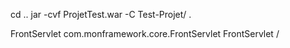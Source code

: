 cd ..
jar -cvf ProjetTest.war -C Test-Projet/ .

<servlet>
    <servlet-name>FrontServlet</servlet-name>
    <servlet-class>com.monframework.core.FrontServlet</servlet-class>
  </servlet>

  <!-- Mapping large pour intercepter toutes les URLs non existantes -->
  <servlet-mapping>
    <servlet-name>FrontServlet</servlet-name>
    <url-pattern>/</url-pattern>
  </servlet-mapping>